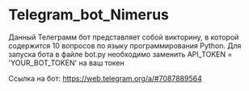 # Telegram_bot_Nimerus
Данный Телеграмм бот представляет собой викторину, в которой содержится 10 вопросов по языку программирования Python.
Для запуска бота в файле bot.py необходимо заменить API_TOKEN = 'YOUR_BOT_TOKEN' на ваш токен

Ссылка на бот:
https://web.telegram.org/a/#7087889564
